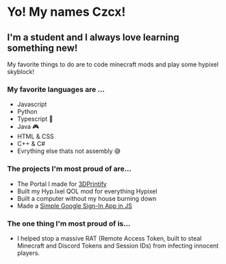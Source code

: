 
# Yo! My names Czcx!
## I'm a student and I always love learning something new!

My favorite things to do are to code minecraft mods and play some hypixel skyblock! 

### My favorite languages are ... 
- Javascript
- Python
- Typescript 💖
- Java 🎮
- HTML & CSS
- C++ & C#
- Evrything else thats not assembly 😅

### The projects I'm most proud of are...
- The Portal I made for [3DPrintify](https://3dprintify.tech)
- Built my Hyp.Ixel QOL mod for everything Hypixel
- Built a computer without my house burning down
- Made a [Simple Google Sign-In App in JS](https://github.com/Mpro256/SimpleGoogleSignIn)

### The one thing I'm most proud of is...
- I helped stop a massive RAT (Remote Access Token, built to steal Minecraft and Discord Tokens and Session IDs) from infecting innocent players.
